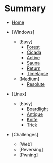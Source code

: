 # Summary

- [Home](README.md)
- [Windows]
  - [Easy]
    - [Forest](Forest.md)
    - [Cicada](Cicada.md)
    - [Active](Active.md)
    - [Sauna](Sauna.md)
    - [Return](Return.md)
    - [Timelapse](Timelapse.md)
  - [Medium]
    - [Resolute](Resolute.md)
  
- [Linux]
  - [Easy]
    - [Boardlight](Boardlight.md)
    - [Antique](Antique.md)
    - [Knife](Knife.md)
    - [Trick](Trick.md)
- [Challenges]
  - [Web]
  - [Reversing]
  - [Pwning]
